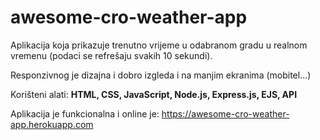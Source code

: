 # awesome-cro-weather-app

Aplikacija koja prikazuje trenutno vrijeme u odabranom gradu u realnom vremenu (podaci se refrešaju svakih 10 sekundi).

Responzivnog je dizajna i dobro izgleda i na manjim ekranima (mobitel...)

Korišteni alati: **HTML, CSS, JavaScript, Node.js, Express.js, EJS, API**

Aplikacija je funkcionalna i online je: https://awesome-cro-weather-app.herokuapp.com 
